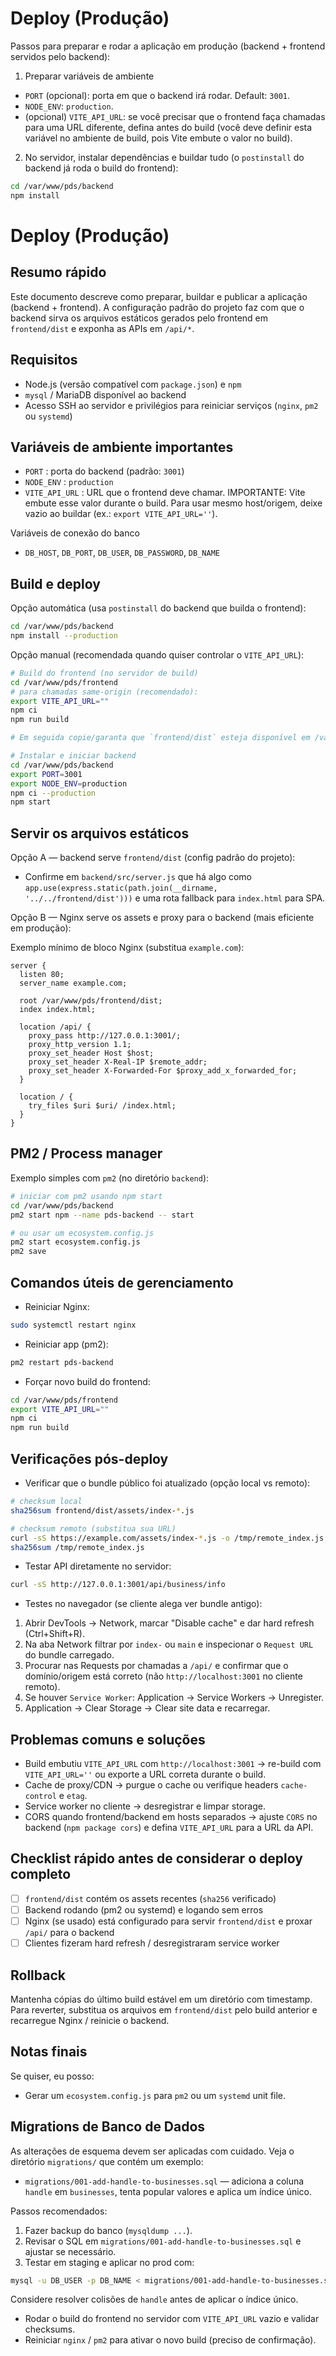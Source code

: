 Deploy (Produção)
=================

Passos para preparar e rodar a aplicação em produção (backend + frontend servidos pelo backend):

1. Preparar variáveis de ambiente

- `PORT` (opcional): porta em que o backend irá rodar. Default: `3001`.
- `NODE_ENV`: `production`.
- (opcional) `VITE_API_URL`: se você precisar que o frontend faça chamadas para uma URL diferente, defina antes do build (você deve definir esta variável no ambiente de build, pois Vite embute o valor no build).

2. No servidor, instalar dependências e buildar tudo (o `postinstall` do backend já roda o build do frontend):

```bash
cd /var/www/pds/backend
npm install
```
Deploy (Produção)
=================

Resumo rápido
------------

Este documento descreve como preparar, buildar e publicar a aplicação (backend + frontend). A configuração padrão do projeto faz com que o backend sirva os arquivos estáticos gerados pelo frontend em `frontend/dist` e exponha as APIs em `/api/*`.

Requisitos
----------

- Node.js (versão compatível com `package.json`) e `npm`
- `mysql` / MariaDB disponível ao backend
- Acesso SSH ao servidor e privilégios para reiniciar serviços (`nginx`, `pm2` ou `systemd`)

Variáveis de ambiente importantes
--------------------------------

- `PORT` : porta do backend (padrão: `3001`)
- `NODE_ENV` : `production`
- `VITE_API_URL` : URL que o frontend deve chamar. IMPORTANTE: Vite embute esse valor durante o build. Para usar mesmo host/origem, deixe vazio ao buildar (ex.: `export VITE_API_URL=''`).

Variáveis de conexão do banco

- `DB_HOST`, `DB_PORT`, `DB_USER`, `DB_PASSWORD`, `DB_NAME`

Build e deploy
--------------

Opção automática (usa `postinstall` do backend que builda o frontend):

```bash
cd /var/www/pds/backend
npm install --production
```

Opção manual (recomendada quando quiser controlar o `VITE_API_URL`):

```bash
# Build do frontend (no servidor de build)
cd /var/www/pds/frontend
# para chamadas same-origin (recomendado):
export VITE_API_URL=""
npm ci
npm run build

# Em seguida copie/garanta que `frontend/dist` esteja disponível em /var/www/pds/frontend/dist

# Instalar e iniciar backend
cd /var/www/pds/backend
export PORT=3001
export NODE_ENV=production
npm ci --production
npm start
```

Servir os arquivos estáticos
---------------------------

Opção A — backend serve `frontend/dist` (config padrão do projeto):

- Confirme em `backend/src/server.js` que há algo como `app.use(express.static(path.join(__dirname, '../../frontend/dist')))` e uma rota fallback para `index.html` para SPA.

Opção B — Nginx serve os assets e proxy para o backend (mais eficiente em produção):

Exemplo mínimo de bloco Nginx (substitua `example.com`):

```nginx
server {
  listen 80;
  server_name example.com;

  root /var/www/pds/frontend/dist;
  index index.html;

  location /api/ {
    proxy_pass http://127.0.0.1:3001/;
    proxy_http_version 1.1;
    proxy_set_header Host $host;
    proxy_set_header X-Real-IP $remote_addr;
    proxy_set_header X-Forwarded-For $proxy_add_x_forwarded_for;
  }

  location / {
    try_files $uri $uri/ /index.html;
  }
}
```

PM2 / Process manager
---------------------

Exemplo simples com `pm2` (no diretório `backend`):

```bash
# iniciar com pm2 usando npm start
cd /var/www/pds/backend
pm2 start npm --name pds-backend -- start

# ou usar um ecosystem.config.js
pm2 start ecosystem.config.js
pm2 save
```

Comandos úteis de gerenciamento
------------------------------

- Reiniciar Nginx:

```bash
sudo systemctl restart nginx
```

- Reiniciar app (pm2):

```bash
pm2 restart pds-backend
```

- Forçar novo build do frontend:

```bash
cd /var/www/pds/frontend
export VITE_API_URL=""
npm ci
npm run build
```

Verificações pós-deploy
-----------------------

- Verificar que o bundle público foi atualizado (opção local vs remoto):

```bash
# checksum local
sha256sum frontend/dist/assets/index-*.js

# checksum remoto (substitua sua URL)
curl -sS https://example.com/assets/index-*.js -o /tmp/remote_index.js
sha256sum /tmp/remote_index.js
```

- Testar API diretamente no servidor:

```bash
curl -sS http://127.0.0.1:3001/api/business/info
```

- Testes no navegador (se cliente alega ver bundle antigo):

1. Abrir DevTools → Network, marcar "Disable cache" e dar hard refresh (Ctrl+Shift+R).
2. Na aba Network filtrar por `index-` ou `main` e inspecionar o `Request URL` do bundle carregado.
3. Procurar nas Requests por chamadas a `/api/` e confirmar que o domínio/origem está correto (não `http://localhost:3001` no cliente remoto).
4. Se houver `Service Worker`: Application → Service Workers → Unregister.
5. Application → Clear Storage → Clear site data e recarregar.

Problemas comuns e soluções
--------------------------

- Build embutiu `VITE_API_URL` com `http://localhost:3001` → re-build com `VITE_API_URL=''` ou exporte a URL correta durante o build.
- Cache de proxy/CDN → purgue o cache ou verifique headers `cache-control` e `etag`.
- Service worker no cliente → desregistrar e limpar storage.
- CORS quando frontend/backend em hosts separados → ajuste `CORS` no backend (`npm package cors`) e defina `VITE_API_URL` para a URL da API.

Checklist rápido antes de considerar o deploy completo
----------------------------------------------------

- [ ] `frontend/dist` contém os assets recentes (`sha256` verificado)
- [ ] Backend rodando (pm2 ou systemd) e logando sem erros
- [ ] Nginx (se usado) está configurado para servir `frontend/dist` e proxar `/api/` para o backend
- [ ] Clientes fizeram hard refresh / desregistraram service worker

Rollback
--------

Mantenha cópias do último build estável em um diretório com timestamp. Para reverter, substitua os arquivos em `frontend/dist` pelo build anterior e recarregue Nginx / reinicie o backend.

Notas finais
-----------

Se quiser, eu posso:

- Gerar um `ecosystem.config.js` para `pm2` ou um `systemd` unit file.

Migrations de Banco de Dados
---------------------------

As alterações de esquema devem ser aplicadas com cuidado. Veja o diretório `migrations/` que contém um exemplo:

- `migrations/001-add-handle-to-businesses.sql` — adiciona a coluna `handle` em `businesses`, tenta popular valores e aplica um índice único.

Passos recomendados:

1. Fazer backup do banco (`mysqldump ...`).
2. Revisar o SQL em `migrations/001-add-handle-to-businesses.sql` e ajustar se necessário.
3. Testar em staging e aplicar no prod com:

```bash
mysql -u DB_USER -p DB_NAME < migrations/001-add-handle-to-businesses.sql
```

Considere resolver colisões de `handle` antes de aplicar o índice único.
- Rodar o build do frontend no servidor com `VITE_API_URL` vazio e validar checksums.
- Reiniciar `nginx` / `pm2` para ativar o novo build (preciso de confirmação).

```
